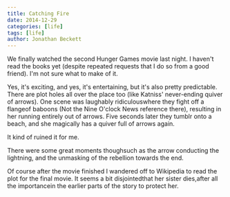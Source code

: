 ```yaml
---
title: Catching Fire
date: 2014-12-29
categories: [life]
tags: [life]
author: Jonathan Beckett
---
```


We finally watched the second Hunger Games movie last night. I haven't read the books yet (despite repeated requests that I do so from a good friend). I'm not sure what to make of it.

Yes, it's exciting, and yes, it's entertaining, but it's also pretty predictable. There are plot holes all over the place too (like Katniss' never-ending quiver of arrows). One scene was laughably ridiculouswhere they fight off a flangeof baboons (Not the Nine O'clock News reference there), resulting in her running entirely out of arrows. Five seconds later they tumblr onto a beach, and she magically has a quiver full of arrows again.

It kind of ruined it for me.

There were some great moments thoughsuch as the arrow conducting the lightning, and the unmasking of the rebellion towards the end.

Of course after the movie finished I wandered off to Wikipedia to read the plot for the final movie. It seems a bit disjointedthat her sister dies,after all the importancein the earlier parts of the story to protect her.